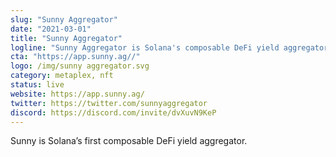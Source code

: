 ```yaml
---
slug: "Sunny Aggregator"
date: "2021-03-01"
title: "Sunny Aggregator"
logline: "Sunny Aggregator is Solana's composable DeFi yield aggregator."
cta: "https://app.sunny.ag//"
logo: /img/sunny aggregator.svg
category: metaplex, nft
status: live
website: https://app.sunny.ag/
twitter: https://twitter.com/sunnyaggregator
discord: https://discord.com/invite/dvXuvN9KeP
---
```


Sunny is Solana’s first composable DeFi yield aggregator.
